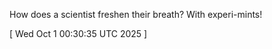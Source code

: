  
How does a scientist freshen their breath? With experi-mints!
 
[ 
Wed Oct  1 00:30:35 UTC 2025
 ]
